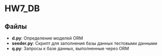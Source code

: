 # HW7_DB
## Файлы

- **d.py**: Определение моделей ORM
- **seeder.py**: Скрипт для заполнения базы данных тестовыми данными
- **q.py**: Запросы к базе данных, выполненные через ORM
